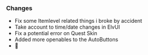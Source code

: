 ### Changes ###

  * Fix some Itemlevel related things i broke by accident
  * Take account to time/date changes in ElvUI
  * Fix a potential error on Quest Skin
  * Added more openables to the AutoButtons
  * 🎄

